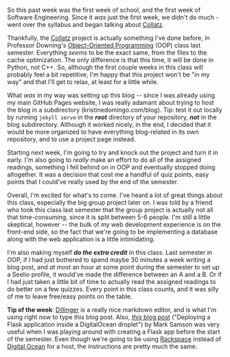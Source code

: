 So this past week was the first week of school, and the first week of Software
Engineering. Since it *was* just the first week, we didn't do much - went over
the syllabus and began talking about
[Collatz](http://www.cs.utexas.edu/users/downing/cs373/projects/Collatz.html).

Thankfully, the
[Collatz](http://www.cs.utexas.edu/users/downing/cs373/projects/Collatz.html)
project is actually something I've done before, in Professor Downing's
[Object-Oriented Programming](http://www.cs.utexas.edu/users/downing/cs371p/)
(OOP) class last semester. Everything *seems* to be the exact same, from the files
to the cache optimization. The only difference is that this time, it
will be done in Python, not C++. So, although the first couple weeks in this
class will probably feel a bit repetitive, I'm happy that this project won't
be "in my way" and that I'll get to relax, at least for a little while.

What *was* in my way was setting up this blog -- since I was already using
my main GitHub Pages website, I was really adamant about trying to host
the blog in a subdirectory (kristinedomingo.com/blog). Tip: test it out locally
by running `jekyll serve` in the **_root_** directory of your repository, **_not_**
in the blog subdirectory. Although it worked nicely, in the end, I decided that
it would be more organized to have everything blog-related in its own repository,
and to use a project page instead.

Starting next week, I'm going to try and knock out the project and turn it in
early. I'm also going to *really* make an effort to do all of the assigned
readings, something I fell behind on in OOP and eventually stopped doing
altogether. It was a decision that cost me a handful of quiz points, easy points
that I could've really used by the end of the semester.

Overall, I'm excited for what's to come. I've heard a lot of great things about
this class, especially the big group project later on. I was told by a friend
who took this class last semester that the group project is actually not all
that time-consuming, since it is split between 5-6 people. I'm still a little
skeptical, however -- the bulk of my web development experience is on the
front-end side, so the fact that we're going to be implementing a database along
with the web application is a little intimidating.

I'm also making myself  **_do the extra credit_** in this class. Last semester
in OOP, if I had just bothered to spend maybe 30 minutes a week writing a blog
post, and *at most* an hour at some point during the semester to set up a Seelio
profile, it would've made the difference between an A and a B. Or if I had just
taken a little bit of time to actually read the assigned readings to do better
on a few quizzes. Every point in this class counts, and it was silly of me to
leave free/easy points on the table.

**Tip of the week**: [Dillinger](http://dillinger.io/) is a really nice markdown
editor, and is what I'm using right now to type this blog post. Also,
[*this* blog post](http://blog.marksteve.com/deploy-a-flask-application-inside-a-digitalocean-droplet)
("Deploying a Flask application inside a DigitalOcean droplet") by Mark Samson
was very useful when I was playing around with creating a Flask app before the
start of the semester. Even though we're going to be using
[Rackspace](https://www.rackspace.com/) instead of
[Digital Ocean](https://www.digitalocean.com/) for a host, the instructions are
pretty much the same.